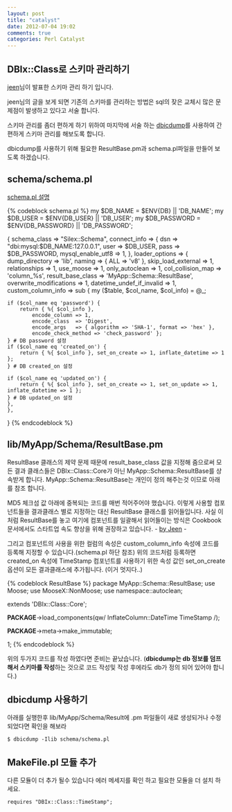 ```yaml
---
layout: post
title: "catalyst"
date: 2012-07-04 19:02
comments: true
categories: Perl Catalyst
---
```


## DBIx::Class로 스키마 관리하기

[jeen](http://advent.perl.kr/2011/2011-12-17.html)님이 발표한 스키마 관리 하기
입니다.

jeen님의 글을 보게 되면 기존의 스키마를 관리하는 방법은 sql의 잦은 교체시 많은 문제점이
발생하고 있다고 서술 합니다.

스키마 관리를 좀더 편하게 하기 위하여 마지막에 서술 하는
[dbicdump](https://metacpan.org/module/dbicdump)를 사용하여 간편하게 스키마 관리를 해보도록
합니다.

dbicdump를 사용하기 위해 필요한 ResultBase.pm과 schema.pl파일을 만들어 보도록 하겠습니다.

## schema/schema.pl

[schema.pl 설명](http://rumidier.github.com/blog/2012/07/02/catalyst/)

{% codeblock schema.pl %}
my $DB_NAME     = $ENV{DB}           || 'DB_NAME';
my $DB_USER     = $ENV{DB_USER}     || 'DB_USER';
my $DB_PASSWORD = $ENV{DB_PASSWORD} || 'DB_PASSWORD';

{
schema_class => "Silex::Schema",
connect_info => {
	dsn               => "dbi:mysql:$DB_NAME:127.0.0.1",
	user              => $DB_USER,
	pass              => $DB_PASSWORD,
	mysql_enable_utf8  => 1,
},
loader_options => {
	dump_directory     => 'lib',
	naming             => { ALL => 'v8' },
	skip_load_external => 1,
	relationships      => 1,
	use_moose          => 1,
	only_autoclean     => 1,
	col_collision_map  => 'column_%s',
	result_base_class => 'MyApp::Schema::ResultBase',
	overwrite_modifications => 1,
	datetime_undef_if_invalid => 1,
	custom_column_info => sub {
	my ($table, $col_name, $col_info) = @_;

	if ($col_name eq 'password') {
		return { %{ $col_info },
			encode_column => 1,
			encode_class  => 'Digest',
			encode_args   => { algorithm => 'SHA-1', format => 'hex' },
			encode_check_method => 'check_password' };
	} # DB password 설정
	if ($col_name eq 'created_on') {
		return { %{ $col_info }, set_on_create => 1, inflate_datetime => 1 };
	} # DB created_on 설정

	if ($col_name eq 'updated_on') {
		return { %{ $col_info }, set_on_create => 1, set_on_update => 1, inflate_datetime => 1 };
	} # DB updated_on 설정
	},
	},
}
{% endcodeblock %}

## lib/MyApp/Schema/ResultBase.pm

ResultBase 클래스의 제약 문제 때문에 result_base_class 값을 지정해 줌으로써 모든 결과
 클래스들은 DBIx::Class::Core가 아닌 MyApp::Schema::ResultBase를 상속받게 합니다.
MyApp::Schema::ResultBase는 개인이 정의 해주는것 이므로 아래를 참조 합니다.

MD5 체크섬 값 아래에 중복되는 코드를 매번 적어주어야 했습니다.
이렇게 사용할 컴포넌트들을 결과클래스 별로 지정하는 대신 ResultBase 클래스를 읽어들입니다.
사실 이처럼 ResultBase를 놓고 여기에 컴포넌트를 일괄해서 읽어들이는 방식은
Cookbook 문서에서도 스타트업 속도 향상을 위해 권장하고 있습니다. - [by Jeen](http://advent.perl.kr/2011/2011-12-17.html) -

그리고 컴포넌트의 사용을 위한 컬럼의 속성은 custom_column_info 속성에 코드를 등록해 지정할 수 있습니다.(schema.pl 하단 참조)
 위의 코드처럼 등록하면 created_on 속성에 TimeStamp 컴포넌트를 사용하기 위한 속성 값인 set_on_create 옵션이 모든 결과클래스에 추가됩니다.
(이거 멋지다..)

{% codeblock ResultBase %}
package MyApp::Schema::ResultBase;
use Moose;
use MooseX::NonMoose;
use namespace::autoclean;

extends 'DBIx::Class::Core';

__PACKAGE__->load_components(qw/
  InflateColumn::DateTime
  TimeStamp
/);

__PACKAGE__->meta->make_immutable;

1;
{% endcodeblock %}

위의 두가지 코드를 작성 하였다면 준비는 끝났습니다.
(**dbicdump는 db 정보를 덤프해서 스키마를 작성**하는 것으로 코드 작성및 작성 후에라도
db가 정의 되어 있어야 합니다.)

## dbicdump 사용하기

아래를 실행한후 lib/MyApp/Schema/Result에 .pm 파일들이 새로 생성되거나 수정 되었다면 확인을 해보라

    $ dbicdump -Ilib schema/schema.pl

## MakeFile.pl 모듈 추가

다른 모듈이 더 추가 될수 있습니다 에러 메세지를 확인 하고 필요한 모듈을 더 설치 하세요.

    requires "DBIx::Class::TimeStamp";

